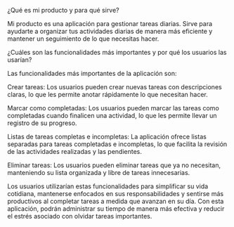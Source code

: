 ¿Qué es mi producto y para qué sirve?

Mi producto es una aplicación para gestionar tareas diarias. Sirve para ayudarte a organizar tus actividades diarias de manera más eficiente y mantener un seguimiento de lo que necesitas hacer.

¿Cuáles son las funcionalidades más importantes y por qué los usuarios las usarían?

Las funcionalidades más importantes de la aplicación son:

Crear tareas: Los usuarios pueden crear nuevas tareas con descripciones claras, lo que les permite anotar rápidamente lo que necesitan hacer.

Marcar como completadas: Los usuarios pueden marcar las tareas como completadas cuando finalicen una actividad, lo que les permite llevar un registro de su progreso.

Listas de tareas completas e incompletas: La aplicación ofrece listas separadas para tareas completadas e incompletas, lo que facilita la revisión de las actividades realizadas y las pendientes.

Eliminar tareas: Los usuarios pueden eliminar tareas que ya no necesitan, manteniendo su lista organizada y libre de tareas innecesarias.

Los usuarios utilizarían estas funcionalidades para simplificar su vida cotidiana, mantenerse enfocados en sus responsabilidades y sentirse más productivos al completar tareas a medida que avanzan en su día. Con esta aplicación, podrán administrar su tiempo de manera más efectiva y reducir el estrés asociado con olvidar tareas importantes.
